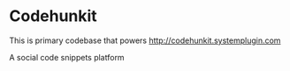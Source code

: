 # Codehunkit
This is primary codebase that powers http://codehunkit.systemplugin.com

A social code snippets platform
